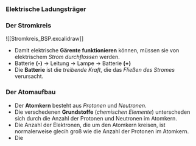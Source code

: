 ### Elektrische Ladungsträger
### Der Stromkreis
![[Stromkreis_BSP.excalidraw]]
- Damit elektrische **Gärente funktionieren** können, müssen sie von elektrischem *Strom durchflossen* werden.
- Batterie **(-)** → Leitung  → Lampe →  Batterie **(+)** 
- Die **Batterie** ist die *treibende Kraft*, die das *Fließen des Stromes* verursacht.

### Der Atomaufbau
- Der **Atomkern** besteht aus *Protonen* und *Neutronen*.
- Die verschedenen **Grundstoffe** (*chemischen Elemente*) unterscheden sich durch die Anzahl der Protonen und Neutronen im Atomkern.
- Die Anzahl der Elektronen, die um den Atomkern kreisen, ist normalerweise glecih groß wie die Anzahl der Protonen im Atomkern.
- Die  